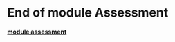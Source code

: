 # End of module Assessment 

[**module assessment**](https://forms.office.com/Pages/ResponsePage.aspxid=7EzqRw_-9UiaCaL5VyeDBDULFasvRW9ElglrlKqeuI9URU0xSE5WWE0xSzM0UUJPQ1RZWkwxU0o4NC4u)
